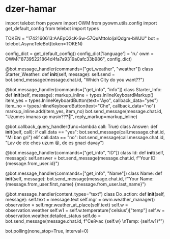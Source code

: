 # dzer-hamar
import telebot
from pyowm import OWM
from pyowm.utils.config import get_default_config
from telebot import types

TOKEN = "1742160613:AAEpQ2cK-Sw-57QuMttololjalQdgm-bWJU"
bot = telebot.AsyncTeleBot(token=TOKEN)

config_dict = get_default_config()
config_dict['language'] = 'ru'
owm = OWM("87395221864d4fa7a9319a0afc33b986", config_dict)


@bot.message_handler(commands=["get_weather", "weather"])
class Starter_Weather:
    def __init__(self, message):
        self.send = bot.send_message(message.chat.id, "Which City do you want??")


@bot.message_handler(commands=["get_info", "info"])
class Starter_Info:
    def __init__(self, message):
        markup_inline = types.InlineKeyboardMarkup()
        item_yes = types.InlineKeyboardButton(text="Ayo", callback_data="yes")
        item_no = types.InlineKeyboardButton(text="Che", callback_data="no")
        markup_inline.add(item_yes, item_no)
        bot.send_message(message.chat.id, "Uzumes imanas qo masin???🤔", reply_markup=markup_inline)


@bot.callback_query_handler(func=lambda call: True)
class Answer:
    def __init__(self, call):
        if call.data == "yes":
            bot.send_message(call.message.chat.id, "Mi ban gri")
        elif call.data == "no":
            bot.send_message(call.message.chat.id, "Lav de ete ches uzum 😢, de es gnaci davay")


@bot.message_handler(commands=["get_info", "ID"])
class Id:
    def __init__(self, message):
        self.answer = bot.send_message(message.chat.id, f"Your ID: {message.from_user.id}")


@bot.message_handler(commands=["get_info", "Name"])
class Name:
    def __init__(self, message):
        bot.send_message(message.chat.id, f"Your Name: {message.from_user.first_name} {message.from_user.last_name}")


@bot.message_handler(content_types="text")
class Do_action:
    def __init__(self, message):
        self.text = message.text
        self.mgr = owm.weather_manager()
        observation = self.mgr.weather_at_place(self.text)
        self.w = observation.weather
        self.w1 = self.w.temperature('celsius')["temp"]
        self.w = observation.weather.detailed_status
        self.do = bot.send_message(message.chat.id, f"Сейчас {self.w} \nTemp: {self.w1}°")


bot.polling(none_stop=True, interval=0)
